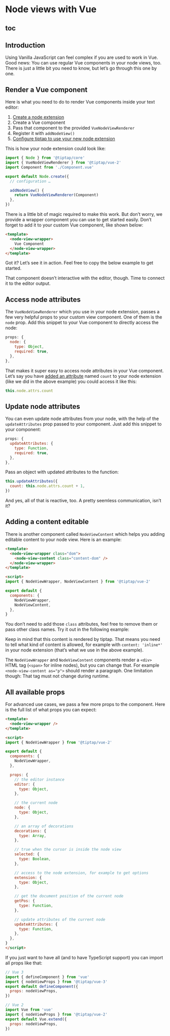# Node views with Vue

## toc

## Introduction
Using Vanilla JavaScript can feel complex if you are used to work in Vue. Good news: You can use regular Vue components in your node views, too. There is just a little bit you need to know, but let’s go through this one by one.

## Render a Vue component
Here is what you need to do to render Vue components inside your text editor:

1. [Create a node extension](/guide/build-extensions)
2. Create a Vue component
3. Pass that component to the provided `VueNodeViewRenderer`
4. Register it with `addNodeView()`
5. [Configure tiptap to use your new node extension](/guide/configuration)

This is how your node extension could look like:

```js
import { Node } from '@tiptap/core'
import { VueNodeViewRenderer } from '@tiptap/vue-2'
import Component from './Component.vue'

export default Node.create({
  // configuration …

  addNodeView() {
    return VueNodeViewRenderer(Component)
  },
})
```

There is a little bit of magic required to make this work. But don’t worry, we provide a wrapper component you can use to get started easily. Don’t forget to add it to your custom Vue component, like shown below:

```html
<template>
  <node-view-wrapper>
    Vue Component
  </node-view-wrapper>
</template>
```

Got it? Let’s see it in action. Feel free to copy the below example to get started.

<demo name="Guide/NodeViews/VueComponent" />

That component doesn’t interactive with the editor, though. Time to connect it to the editor output.

## Access node attributes
The `VueNodeViewRenderer` which you use in your node extension, passes a few very helpful props to your custom view component. One of them is the `node` prop. Add this snippet to your Vue component to directly access the node:

```js
props: {
  node: {
    type: Object,
    required: true,
  },
},
```

That makes it super easy to access node attributes in your Vue component. Let’s say you have [added an attribute](/guide/extend-extensions#attributes) named `count` to your node extension (like we did in the above example) you could access it like this:

```js
this.node.attrs.count
```

## Update node attributes
You can even update node attributes from your node, with the help of the `updateAttributes` prop passed to your component. Just add this snippet to your component:

```js
props: {
  updateAttributes: {
    type: Function,
    required: true,
  },
},
```

Pass an object with updated attributes to the function:

```js
this.updateAttributes({
  count: this.node.attrs.count + 1,
})
```

And yes, all of that is reactive, too. A pretty seemless communication, isn’t it?

## Adding a content editable
There is another component called `NodeViewContent` which helps you adding editable content to your node view. Here is an example:

```html
<template>
  <node-view-wrapper class="dom">
    <node-view-content class="content-dom" />
  </node-view-wrapper>
</template>

<script>
import { NodeViewWrapper, NodeViewContent } from '@tiptap/vue-2'

export default {
  components: {
    NodeViewWrapper,
    NodeViewContent,
  },
}
```

You don’t need to add those `class` attributes, feel free to remove them or pass other class names. Try it out in the following example:

<demo name="Guide/NodeViews/VueComponentContent" />

Keep in mind that this content is rendered by tiptap. That means you need to tell what kind of content is allowed, for example with `content: 'inline*'` in your node extension (that’s what we use in the above example).

The `NodeViewWrapper` and `NodeViewContent` components render a `<div>` HTML tag (`<span>` for inline nodes), but you can change that. For example `<node-view-content as="p">` should render a paragraph. One limitation though: That tag must not change during runtime.

## All available props
For advanced use cases, we pass a few more props to the component. Here is the full list of what props you can expect:

```html
<template>
  <node-view-wrapper />
</template>

<script>
import { NodeViewWrapper } from '@tiptap/vue-2'

export default {
  components: {
    NodeViewWrapper,
  },

  props: {
    // the editor instance
    editor: {
      type: Object,
    },

    // the current node
    node: {
      type: Object,
    },

    // an array of decorations
    decorations: {
      type: Array,
    },

    // true when the cursor is inside the node view
    selected: {
      type: Boolean,
    },

    // access to the node extension, for example to get options
    extension: {
      type: Object,
    },

    // get the document position of the current node
    getPos: {
      type: Function,
    },

    // update attributes of the current node
    updateAttributes: {
      type: Function,
    },
  },
}
</script>
```

If you just want to have all (and to have TypeScript support) you can import all props like that:

```js
// Vue 3
import { defineComponent } from 'vue'
import { nodeViewProps } from '@tiptap/vue-3'
export default defineComponent({
  props: nodeViewProps,
})

// Vue 2
import Vue from 'vue'
import { nodeViewProps } from '@tiptap/vue-2'
export default Vue.extend({
  props: nodeViewProps,
})
```
